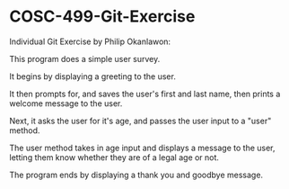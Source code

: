 # COSC-499-Git-Exercise
Individual Git Exercise by Philip Okanlawon:

This program does a simple user survey.

It begins by displaying a greeting to the user.

It then prompts for, and saves the user's first and last name, then prints a welcome message to the user.

Next, it asks the user for it's age, and passes the user input to a "user" method.

The user method takes in age input and displays a message to the user, letting them know whether they are of a legal age or not.

The program ends by displaying a thank you and goodbye message.